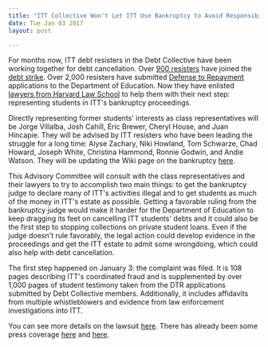 ```yaml
---
title: "ITT Collective Won't Let ITT Use Bankruptcy to Avoid Responsibility"
date: Tue Jan 03 2017
layout: post

---
```


For months now, ITT debt resisters in the Debt Collective have been working together for debt cancellation. Over [900 resisters](http://ittstrike.com/strikers/) have joined the [debt strike](http://ittstrike.com/). Over 2,000 resisters have submitted [Defense to Repayment](https://debtcollective.org/defense-to-repayment) applications to the Department of Education. Now they have enlisted [lawyers from Harvard Law School](http://www.legalservicescenter.org/get-legal-help/predatory-lending-and-consumer-protection-unit/project-on-predatory-student-lending/) to help them with their next step: representing students in ITT's bankruptcy proceedings.

Directly representing former students' interests as class representatives will be Jorge Villalba, Josh Cahill, Eric Brewer, Cheryl House, and Juan Hincapie. They will be advised by ITT resisters who have been leading the struggle for a long time: Alyse Zachary, Niki Howland, Tom Schwarze, Chad Howard, Joseph White, Christina Hammond, Ronnie Godwin, and Andie Watson. They will be updating the Wiki page on the bankruptcy [here](http://wiki.debtcollective.org/Itt-tech-bankruptcy).

This Advisory Committee will consult with the class representatives and their lawyers to try to accomplish two main things: to get the bankruptcy judge to declare many of ITT's activities illegal and to get students as much of the money in ITT's estate as possible. Getting a favorable ruling from the bankruptcy judge would make it harder for the Department of Education to keep dragging its feet on cancelling ITT students' debts and it could also be the first step to stopping collections on private student loans. Even if the judge doesn't rule favorably, the legal action could develop evidence in the proceedings and get the ITT estate to admit some wrongdoing, which could also help with debt cancellation.

The first step happened on January 3: the complaint was filed. It is 108 pages describing ITT's coordinated fraud and is supplemented by over 1,000 pages of student testimony taken from the DTR applications submitted by Debt Collective members. Additionally, it includes affidavits from multiple whistleblowers and evidence from law enforcement investigations into ITT.

You can see more details on the lawsuit [here](http://www.legalservicescenter.org/get-legal-help/predatory-lending-and-consumer-protection-unit/project-on-predatory-student-lending/itt-bankruptcy-student-intervention/). There has already been some press coverage [here](https://secure.marketwatch.com/story/former-itt-students-clamor-for-a-seat-at-the-table-in-companys-bankruptcy-2017-01-03) and [here](https://www.washingtonpost.com/people/danielle-douglas/?utm_term=.bee19fa35542).